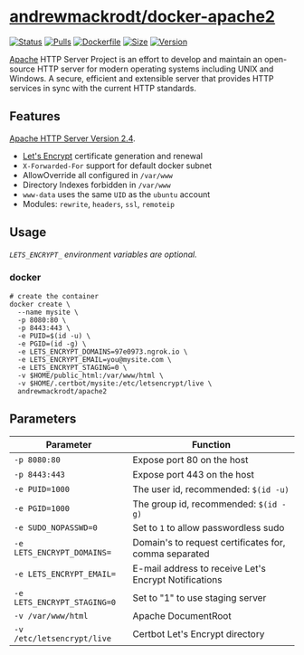 # [andrewmackrodt/docker-apache2](https://github.com/andrewmackrodt/dockerfiles/tree/master/apache2)

[![Status](https://jenkins.mackrodt.io/buildStatus/icon?job=dockerfiles%2Fapache2)][status]
[![Pulls](https://img.shields.io/docker/pulls/andrewmackrodt/apache2.svg)][pulls]
[![Dockerfile](https://img.shields.io/github/size/andrewmackrodt/dockerfiles/apache2/Dockerfile.svg?label=dockerfile)][dockerfile]
[![Size](https://img.shields.io/docker/image-size/andrewmackrodt/apache2)][size]
[![Version](https://img.shields.io/docker/v/andrewmackrodt/apache2)][version]

[status]: https://jenkins.mackrodt.io/job/dockerfiles/job/apache2/
[pulls]: https://hub.docker.com/r/andrewmackrodt/apache2
[dockerfile]: https://github.com/andrewmackrodt/dockerfiles/blob/master/apache2/Dockerfile
[size]: https://microbadger.com/images/andrewmackrodt/apache2
[version]: https://hub.docker.com/r/andrewmackrodt/apache2/tags

[Apache][apache] HTTP Server Project is an effort to develop and maintain an
open-source HTTP server for modern operating systems including UNIX and
Windows. A secure, efficient and extensible server that provides HTTP services
in sync with the current HTTP standards.

[apache]: http://httpd.apache.org/

## Features

[Apache HTTP Server Version 2.4](https://httpd.apache.org/docs/2.4/).

- [Let's Encrypt](https://letsencrypt.org/) certificate generation and renewal
- `X-Forwarded-For` support for default docker subnet
- AllowOverride all configured in `/var/www`
- Directory Indexes forbidden in `/var/www`
- `www-data` uses the same `UID` as the `ubuntu` account
- Modules: `rewrite`, `headers`, `ssl`, `remoteip`

## Usage

_`LETS_ENCRYPT_` environment variables are optional._

### docker

```
# create the container
docker create \
  --name mysite \
  -p 8080:80 \
  -p 8443:443 \
  -e PUID=$(id -u) \
  -e PGID=(id -g) \
  -e LETS_ENCRYPT_DOMAINS=97e0973.ngrok.io \
  -e LETS_ENCRYPT_EMAIL=you@mysite.com \
  -e LETS_ENCRYPT_STAGING=0 \
  -v $HOME/public_html:/var/www/html \
  -v $HOME/.certbot/mysite:/etc/letsencrypt/live \
  andrewmackrodt/apache2
```

## Parameters

| Parameter | Function |
| --- | --- |
| `-p 8080:80` | Expose port 80 on the host |
| `-p 8443:443` | Expose port 443 on the host |
| `-e PUID=1000` | The user id, recommended: `$(id -u)` |
| `-e PGID=1000` | The group id, recommended: `$(id -g)` |
| `-e SUDO_NOPASSWD=0` | Set to `1` to allow passwordless sudo |
| `-e LETS_ENCRYPT_DOMAINS=` | Domain's to request certificates for, comma separated |
| `-e LETS_ENCRYPT_EMAIL=` | E-mail address to receive Let's Encrypt Notifications |
| `-e LETS_ENCRYPT_STAGING=0` | Set to "1" to use staging server |
| `-v /var/www/html` | Apache DocumentRoot |
| `-v /etc/letsencrypt/live` | Certbot Let's Encrypt directory |
